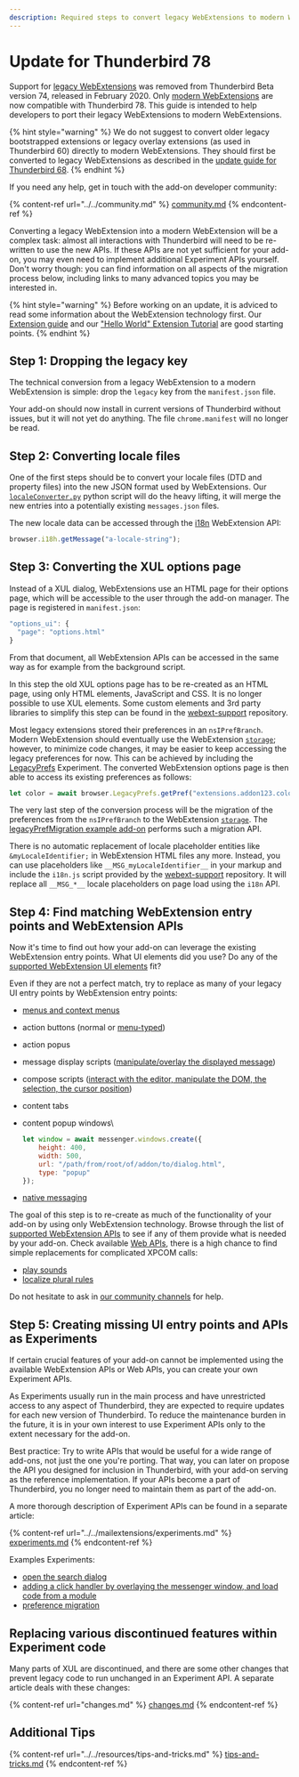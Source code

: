 ```yaml
---
description: Required steps to convert legacy WebExtensions to modern WebExtensions.
---
```


# Update for Thunderbird 78

Support for [legacy WebExtensions](../../historical-overview.md#legacy-webextension) was removed from Thunderbird Beta version 74, released in February 2020. Only [modern WebExtensions](https://developer.thunderbird.net/add-ons/about-add-ons) are now compatible with Thunderbird 78. This guide is intended to help developers to port their legacy WebExtensions to modern WebExtensions.

{% hint style="warning" %}
We do not suggest to convert older legacy bootstrapped extensions or legacy overlay extensions (as used in Thunderbird 60) directly to modern WebExtensions. They should first be converted to legacy WebExtensions as described in the [update guide for Thunderbird 68](https://developer.thunderbird.net/add-ons/updating/tb68).
{% endhint %}

If you need any help, get in touch with the add-on developer community:

{% content-ref url="../../community.md" %}
[community.md](../../community.md)
{% endcontent-ref %}

Converting a legacy WebExtension into a modern WebExtension will be a complex task: almost all interactions with Thunderbird will need to be re-written to use the new APIs. If these APIs are not yet sufficient for your add-on, you may even need to implement additional Experiment APIs yourself. Don't worry though: you can find information on all aspects of the migration process below, including links to many advanced topics you may be interested in.

{% hint style="warning" %}
Before working on an update, it is adviced to read some information about the WebExtension technology first. Our [Extension guide](../../mailextensions/) and our ["Hello World" Extension Tutorial](../../hello-world-add-on/) are good starting points.
{% endhint %}

## Step 1: Dropping the legacy key

The technical conversion from a legacy WebExtension to a modern WebExtension is simple: drop the `legacy` key from the `manifest.json` file.

Your add-on should now install in current versions of Thunderbird without issues, but it will not yet do anything. The file `chrome.manifest` will no longer be read.

## Step 2: Converting locale files

One of the first steps should be to convert your locale files (DTD and property files) into the new JSON format used by WebExtensions. Our [`localeConverter.py`](https://github.com/thunderbird/addon-developer-support/tree/master/tools/locale-converter) python script will do the heavy lifting, it will merge the new entries into a potentially existing `messages.json` files.

The new locale data can be accessed through the [i18n](https://developer.mozilla.org/en-US/docs/Mozilla/Add-ons/WebExtensions/API/i18n) WebExtension API:

```javascript
browser.i18h.getMessage("a-locale-string");
```

## Step 3: Converting the XUL options page

Instead of a XUL dialog, WebExtensions use an HTML page for their options page, which will be accessible to the user through the add-on manager. The page is registered in `manifest.json`:

```javascript
"options_ui": {
  "page": "options.html"
}
```

From that document, all WebExtension APIs can be accessed in the same way as for example from the background script.

In this step the old XUL options page has to be re-created as an HTML page, using only HTML elements, JavaScript and CSS. It is no longer possible to use XUL elements. Some custom elements and 3rd party libraries to simplify this step can be found in the [webext-support](https://github.com/thunderbird/webext-support/tree/master/ui) repository.

Most legacy extensions stored their preferences in an `nsIPrefBranch`. Modern WebExtension should eventually use the WebExtension [`storage`](https://developer.mozilla.org/en-US/docs/Mozilla/Add-ons/WebExtensions/API/storage); however, to minimize code changes, it may be easier to keep accessing the legacy preferences for now. This can be achieved by including the [LegacyPrefs](https://github.com/thunderbird/webext-support/tree/master/experiments/LegacyPrefs) Experiment. The converted WebExtension options page is then able to access its existing preferences as follows:

```javascript
let color = await browser.LegacyPrefs.getPref("extensions.addon123.color");
```

The very last step of the conversion process will be the migration of the preferences from the `nsIPrefBranch` to the WebExtension [`storage`](https://developer.mozilla.org/en-US/docs/Mozilla/Add-ons/WebExtensions/API/storage). The [legacyPrefMigration example add-on](https://github.com/thunderbird/webext-examples/tree/master/manifest\_v2/experiment.prefMigration) performs such a migration API.

There is no automatic replacement of locale placeholder entities like `&myLocaleIdentifier;` in WebExtension HTML files any more. Instead, you can use placeholders like `__MSG_myLocaleIdentifier__` in your markup and include the `i18n.js` script provided by the [webext-support](https://github.com/thunderbird/webext-support/tree/master/scripts/i18n) repository. It will replace all `__MSG_*__` locale placeholders on page load using the `i18n` API.

## Step 4: Find matching WebExtension entry points and WebExtension APIs

Now it's time to find out how your add-on can leverage the existing WebExtension entry points. What UI elements did you use? Do any of the [supported WebExtension UI elements](../../mailextensions/supported-ui-elements.md) fit?

Even if they are not a perfect match, try to replace as many of your legacy UI entry points by WebExtension entry points:

* [menus and context menus](../../mailextensions/supported-ui-elements.md#menu-items)
* action buttons (normal or [menu-typed](https://github.com/thunderbird/webext-examples/tree/master/manifest\_v2/menuActionButton))
* action popus
* message display scripts ([manipulate/overlay the displayed message](https://github.com/thunderbird/webext-examples/tree/master/manifest\_v2/messageDisplayScript.pdfPreview))
* compose scripts ([interact with the editor, manipulate the DOM, the selection, the cursor position](https://github.com/jobisoft/quicktext/blob/WebExt/scripts/compose.js))
* content tabs
*   content popup windows\


    ```javascript
    let window = await messenger.windows.create({
        height: 400,
        width: 500,
        url: "/path/from/root/of/addon/to/dialog.html",
        type: "popup"
    });
    ```
* [native messaging](https://developer.mozilla.org/en-US/docs/Mozilla/Add-ons/WebExtensions/Native\_messaging)

The goal of this step is to re-create as much of the functionality of your add-on by using only WebExtension technology. Browse through the list of [supported WebExtension APIs](https://webextension-api.thunderbird.net/en/beta-mv2/) to see if any of them provide what is needed by your add-on. Check available [Web APIs](https://developer.mozilla.org/en-US/docs/Web/API), there is a high chance to find simple replacements for complicated XPCOM calls:

* [play sounds](https://developer.mozilla.org/en-US/docs/Web/API/Web\_Audio\_API)
* [localize plural rules](https://developer.mozilla.org/en-US/docs/Web/JavaScript/Reference/Global\_Objects/Intl/PluralRules)

Do not hesitate to ask in [our community channels](../../community.md) for help.

## Step 5: Creating missing UI entry points and APIs as Experiments

If certain crucial features of your add-on cannot be implemented using the available WebExtension APIs or Web APIs, you can create your own Experiment APIs.&#x20;

As Experiments usually run in the main process and have unrestricted access to any aspect of Thunderbird, they are expected to require updates for each new version of Thunderbird. To reduce the maintenance burden in the future, it is in your own interest to use Experiment APIs only to the extent necessary for the add-on.

Best practice: Try to write APIs that would be useful for a wide range of add-ons, not just the one you're porting. That way, you can later on propose the API you designed for inclusion in Thunderbird, with your add-on serving as the reference implementation. If your APIs become a part of Thunderbird, you no longer need to maintain them as part of the add-on.

A more thorough description of Experiment APIs can be found in a separate article:

{% content-ref url="../../mailextensions/experiments.md" %}
[experiments.md](../../mailextensions/experiments.md)
{% endcontent-ref %}

Examples Experiments:

* [open the search dialog](https://github.com/thunderbird/webext-examples/tree/master/manifest\_v2/experiment.openSearchDialog)
* [adding a click handler by overlaying the messenger window, and load code from a module](https://github.com/thunderbird/webext-examples/tree/master/manifest\_v2/experiment)
* [preference migration](https://github.com/thunderbird/webext-examples/tree/master/manifest\_v2/experiment.prefMigration)

## Replacing various discontinued features within Experiment code

Many parts of XUL are discontinued, and there are some other changes that prevent legacy code to run unchanged in an Experiment API. A separate article deals with these changes:

{% content-ref url="changes.md" %}
[changes.md](changes.md)
{% endcontent-ref %}

## Additional Tips

{% content-ref url="../../resources/tips-and-tricks.md" %}
[tips-and-tricks.md](../../resources/tips-and-tricks.md)
{% endcontent-ref %}
